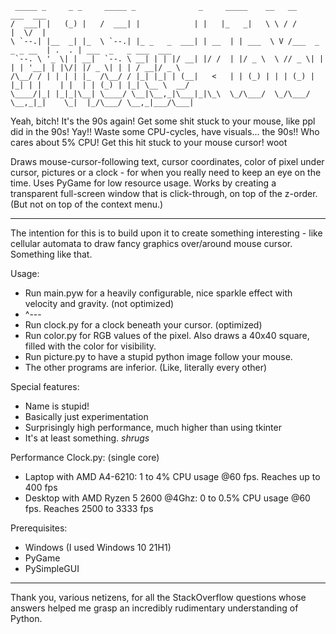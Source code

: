 ```
 _____ _     _ _     _____ _              _     _____    __   __                ___  ___                     
/  ___| |   (_) |   /  ___| |            | |   |_   _|   \ \ / /                |  \/  |                     
\ `--.| |__  _| |_  \ `--.| |_ _   _  ___| | __  | | ___  \ V /___  _   _ _ __  | .  . | ___  _   _ ___  ___ 
 `--. \ '_ \| | __|  `--. \ __| | | |/ __| |/ /  | |/ _ \  \ // _ \| | | | '__| | |\/| |/ _ \| | | / __|/ _ \
/\__/ / | | | | |_  /\__/ / |_| |_| | (__|   <   | | (_) | | | (_) | |_| | |    | |  | | (_) | |_| \__ \  __/
\____/|_| |_|_|\__| \____/ \__|\__,_|\___|_|\_\  \_/\___/  \_/\___/ \__,_|_|    \_|  |_/\___/ \__,_|___/\___|
```
Yeah, bitch! It's the 90s again! Get some shit stuck to your mouse, like ppl did in the 90s! Yay!! Waste some CPU-cycles, have visuals... the 90s!! Who cares about 5% CPU! Get this hit stuck to your mouse cursor! woot

Draws mouse-cursor-following text, cursor coordinates, color of pixel under cursor, pictures or a clock - for when you really need to keep an eye on the time. Uses PyGame for low resource usage. Works by creating a transparent full-screen window that is click-through, on top of the z-order. (But not on top of the context menu.)

---

The intention for this is to build upon it to create something interesting - like cellular automata to draw fancy graphics over/around mouse cursor. Something like that.

Usage:
- Run main.pyw for a heavily configurable, nice sparkle effect with velocity and gravity. (not optimized)
- ^--- 
- Run clock.py for a clock beneath your cursor. (optimized)
- Run color.py for RGB values of the pixel. Also draws a 40x40 square, filled with the color for visibility.
- Run picture.py to have a stupid python image follow your mouse.
- The other programs are inferior. (Like, literally every other)


Special features:
- Name is stupid!
- Basically just experimentation
- Surprisingly high performance, much higher than using tkinter
- It's at least something. *shrugs*


Performance Clock.py: (single core)
- Laptop with AMD A4-6210: 1 to 4% CPU usage @60 fps. Reaches up to 400 fps
- Desktop with AMD Ryzen 5 2600 @4Ghz: 0 to 0.5% CPU usage @60 fps. Reaches 2500 to 3333 fps


Prerequisites:
- Windows (I used Windows 10 21H1)
- PyGame
- PySimpleGUI



---
Thank you, various netizens, for all the StackOverflow questions whose answers helped me grasp an incredibly rudimentary understanding of Python.
